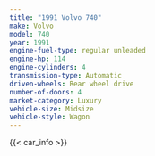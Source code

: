 ```yaml
---
title: "1991 Volvo 740"
make: Volvo
model: 740
year: 1991
engine-fuel-type: regular unleaded
engine-hp: 114
engine-cylinders: 4
transmission-type: Automatic
driven-wheels: Rear wheel drive
number-of-doors: 4
market-category: Luxury
vehicle-size: Midsize
vehicle-style: Wagon
---
```


{{< car_info >}}
